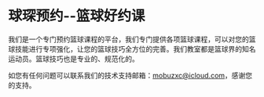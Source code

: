 # 球琛预约--篮球好约课


我们是一个专门预约篮球课程的平台，我们专门提供各项篮球课程，可以对您的篮球技能进行专项强化，让您的篮球技巧全方位的完善。我们教室都是篮球界的知名运动员。篮球技巧也是专业的、规范化的。

如您有任何问题可以联系我们的技术支持邮箱：mobuzxc@icloud.com，感谢您的支持。
